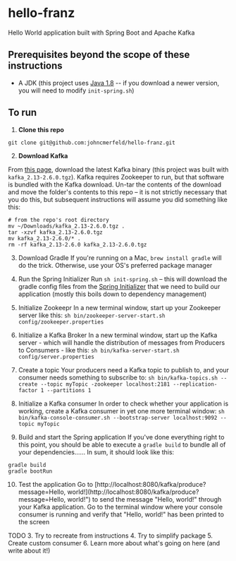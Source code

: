 # hello-franz
Hello World application built with Spring Boot and Apache Kafka

## Prerequisites beyond the scope of these instructions
  - A JDK (this project uses [Java 1.8](https://www.oracle.com/java/technologies/javase/javase-jdk8-downloads.html) -- if you download a newer version, you will need to modify `init-spring.sh`)

## To run
  1. **Clone this repo**
```shell
git clone git@github.com:johncmerfeld/hello-franz.git
```

  2. **Download Kafka**

From [this page](https://kafka.apache.org/downloads), download the latest Kafka binary (this project was built with `kafka_2.13-2.6.0.tgz`). Kafka requires Zookeeper to run, but that software is bundled with the Kafka download. Un-tar the contents of the download and move the folder's contents to this repo – it is not strictly necessary that you do this, but subsequent instructions will assume you did something like this:
```shell
# from the repo's root directory
mv ~/Downloads/kafka_2.13-2.6.0.tgz .
tar -xzvf kafka_2.13-2.6.0.tgz
mv kafka_2.13-2.6.0/* .
rm -rf kafka_2.13-2.6.0 kafka_2.13-2.6.0.tgz
```

  3. Download Gradle
If you're running on a Mac, `brew install gradle` will do the trick. Otherwise, use your OS's preferred package manager

  4. Run the Spring Initializer
Run `sh init-spring.sh` – this will download the gradle config files from the [Spring Initializer](https://start.spring.io/) that we need to build our application (mostly this boils down to dependency management)

  5. Initialize Zookeepr
In a new terminal window, start up your Zookeeper server like this: `sh bin/zookeeper-server-start.sh config/zookeeper.properties`

  6. Initialize a Kafka Broker
In a new terminal window, start up the Kafka server - which will handle the distribution of messages from Producers to Consumers - like this: `sh bin/kafka-server-start.sh config/server.properties`

  7. Create a topic
Your producers need a Kafka topic to publish to, and your consumer needs something to subscribe to: `sh bin/kafka-topics.sh --create --topic myTopic -zookeeper localhost:2181 --replication-factor 1 --partitions 1`

  8. Initialize a Kafka consumer
In order to check whether your application is working, create a Kafka consumer in yet one more terminal window: `sh bin/kafka-console-consumer.sh --bootstrap-server localhost:9092 --topic myTopic`

  9. Build and start the Spring application
If you've done everything right to this point, you should be able to execute a `gradle build` to bundle all of your dependencies...... In sum, it should look like this:
```shell
gradle build
gradle bootRun
```

  10. Test the application
  Go to [http://localhost:8080/kafka/produce?message=Hello, world!](http://localhost:8080/kafka/produce?message=Hello, world!") to send the message "Hello, world!" through your Kafka application. Go to the terminal window where your console consumer is running and verify that "Hello, world!" has been printed to the screen


TODO
3. Try to recreate from instructions
4. Try to simplify package
5. Create custom consumer
6. Learn more about what's going on here (and write about it!)
